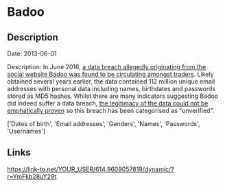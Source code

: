 # Badoo

## Description

Date: 2013-06-01

Description:
In June 2016, <a href="http://motherboard.vice.com/read/another-day-another-hack-user-accounts-of-dating-site-badoo" target="_blank" rel="noopener">a data breach allegedly originating from the social website Badoo was found to be circulating amongst traders</a>. Likely obtained several years earlier, the data contained 112 million unique email addresses with personal data including names, birthdates and passwords stored as MD5 hashes. Whilst there are many indicators suggesting Badoo did indeed suffer a data breach, <a href="https://www.troyhunt.com/introducing-unverified-breaches-to-have-i-been-pwned" target="_blank" rel="noopener">the legitimacy of the data could not be emphatically proven</a> so this breach has been categorised as &quot;unverified&quot;.


['Dates of birth', 'Email addresses', 'Genders', 'Names', 'Passwords', 'Usernames']

## Links

https://link-to.net/YOUR_USER/614.9609057819/dynamic/?r=YmFkb28uY29t